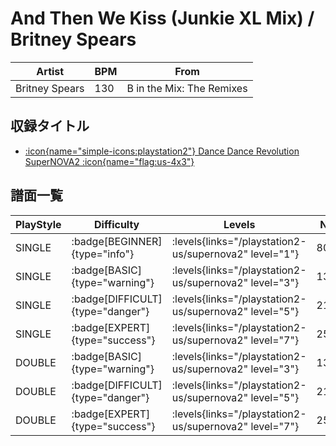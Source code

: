 # And Then We Kiss (Junkie XL Mix) / Britney Spears

|Artist|BPM|From|
|------|---|----|
|Britney Spears|130|B in the Mix: The Remixes|

## 収録タイトル

- [:icon{name="simple-icons:playstation2"} Dance Dance Revolution SuperNOVA2 :icon{name="flag:us-4x3"}](/playstation2-us/supernova2)

## 譜面一覧

|PlayStyle|Difficulty|Levels|Notes|Movie|
|---------|----------|------|-----|-----|
|SINGLE| :badge[BEGINNER]{type="info"}| :levels{links="/playstation2-us/supernova2" level="1"}|80/2||
|SINGLE| :badge[BASIC]{type="warning"}| :levels{links="/playstation2-us/supernova2" level="3"}|135/11||
|SINGLE| :badge[DIFFICULT]{type="danger"}| :levels{links="/playstation2-us/supernova2" level="5"}|215/10||
|SINGLE| :badge[EXPERT]{type="success"}| :levels{links="/playstation2-us/supernova2" level="7"}|256/6||
|DOUBLE| :badge[BASIC]{type="warning"}| :levels{links="/playstation2-us/supernova2" level="3"}|135/11||
|DOUBLE| :badge[DIFFICULT]{type="danger"}| :levels{links="/playstation2-us/supernova2" level="5"}|215/10||
|DOUBLE| :badge[EXPERT]{type="success"}| :levels{links="/playstation2-us/supernova2" level="7"}|253/3||
